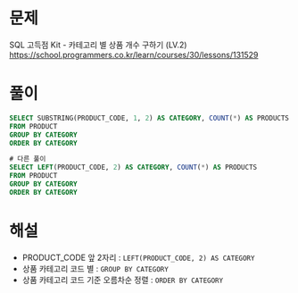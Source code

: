 # 문제
SQL 고득점 Kit - 카테고리 별 상품 개수 구하기 (LV.2)
https://school.programmers.co.kr/learn/courses/30/lessons/131529


# 풀이

```SQL
SELECT SUBSTRING(PRODUCT_CODE, 1, 2) AS CATEGORY, COUNT(*) AS PRODUCTS
FROM PRODUCT
GROUP BY CATEGORY
ORDER BY CATEGORY

# 다른 풀이
SELECT LEFT(PRODUCT_CODE, 2) AS CATEGORY, COUNT(*) AS PRODUCTS
FROM PRODUCT
GROUP BY CATEGORY
ORDER BY CATEGORY
```


# 해설
* PRODUCT_CODE 앞 2자리 : `LEFT(PRODUCT_CODE, 2) AS CATEGORY`
* 상품 카테고리 코드 별 : `GROUP BY CATEGORY`
* 상품 카테고리 코드 기준 오름차순 정렬 : `ORDER BY CATEGORY`